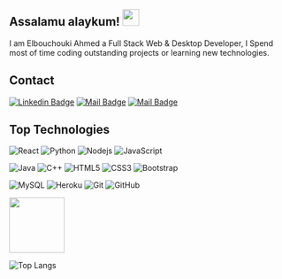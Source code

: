 ## Assalamu alaykum! <img src="https://raw.githubusercontent.com/aemmadi/aemmadi/master/wave.gif" width="30px">

I am Elbouchouki Ahmed a Full Stack Web & Desktop Developer, I Spend most of time coding outstanding projects or learning new technologies.

## Contact

[![Linkedin Badge](https://img.shields.io/badge/-Elbouchouki-0e76a8?style=flat&labelColor=0e76a8&logo=linkedin&logoColor=white)](https://www.linkedin.com/in/elbouchouki-ahmed/) [![Mail Badge](https://img.shields.io/badge/-@elbouchouki.ahmed-e84393?style=flat&labelColor=e84393&logo=instagram&logoColor=white)](https://www.instagram.com/ahmed.elbouchouki/) [![Mail Badge](https://img.shields.io/badge/-Elbouchouki-c0392b?style=flat&labelColor=c0392b&logo=gmail&logoColor=white)](mailto:elbouchoukigamer@gmail.com)

## Top Technologies 
![React](https://img.shields.io/badge/-React-black?style=flat-square&logo=react)
![Python](https://img.shields.io/badge/-Python-black?style=flat-square&logo=Python)
![Nodejs](https://img.shields.io/badge/-Nodejs-black?style=flat-square&logo=Node.js)
![JavaScript](https://img.shields.io/badge/-JavaScript-black?style=flat-square&logo=javascript)

![Java](https://img.shields.io/badge/-java-E34A86?style=flat-square&logo=java)
![C++](https://img.shields.io/badge/-C++-00599C?style=flat-square&logo=c)
![HTML5](https://img.shields.io/badge/-HTML5-E34F26?style=flat-square&logo=html5&logoColor=white)
![CSS3](https://img.shields.io/badge/-CSS3-1572B6?style=flat-square&logo=css3)
![Bootstrap](https://img.shields.io/badge/-Bootstrap-563D7C?style=flat-square&logo=bootstrap)

![MySQL](https://img.shields.io/badge/-MySQL-black?style=flat-square&logo=mysql)
![Heroku](https://img.shields.io/badge/-Heroku-430098?style=flat-square&logo=heroku)
![Git](https://img.shields.io/badge/-Git-black?style=flat-square&logo=git)
![GitHub](https://img.shields.io/badge/-GitHub-181717?style=flat-square&logo=github)

<img src = "https://media0.giphy.com/media/KDDpcKigbfFpnejZs6/giphy.gif?cid=ecf05e47oy6f4zjs8g1qoiystc56cu7r9tb8a1fe76e05oty&rid=giphy.gif" width = 100px>

![Top Langs](https://github-readme-stats.vercel.app/api/top-langs/?username=elbouchouki&hide=TeX&layout=compact&theme=radical)
